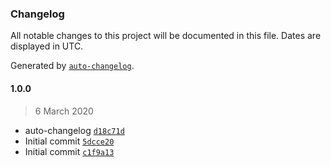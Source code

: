 ### Changelog

All notable changes to this project will be documented in this file. Dates are displayed in UTC.

Generated by [`auto-changelog`](https://github.com/CookPete/auto-changelog).

#### 1.0.0

> 6 March 2020

- auto-changelog [`d18c71d`](https://github.com/totalpave/array/commit/d18c71d1a88b22bbfe0ca60c7b0017c65c047d8a)
- Initial commit [`5dcce20`](https://github.com/totalpave/array/commit/5dcce20586f07ceb28ed7415e090cee8caa739ae)
- Initial commit [`c1f9a13`](https://github.com/totalpave/array/commit/c1f9a139601c1f106e7b843a692e12325c771500)
